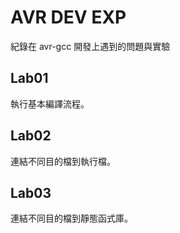 # AVR DEV EXP
紀錄在 avr-gcc 開發上遇到的問題與實驗

## Lab01
執行基本編譯流程。
## Lab02
連結不同目的檔到執行檔。
## Lab03
連結不同目的檔到靜態函式庫。
